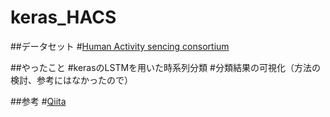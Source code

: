 # keras_HACS

##データセット
#[Human Activity sencing consortium](http://hasc.jp/)

##やったこと
#kerasのLSTMを用いた時系列分類
#分類結果の可視化（方法の検討、参考にはなかったので）

##参考
#[Qiita](https://qiita.com/gomi-kuzu/items/9ee1fe6c20f6175f3a15)


